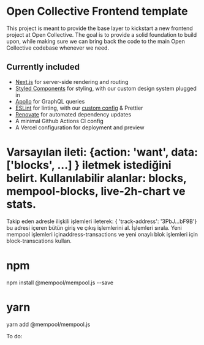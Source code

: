 # Open Collective Frontend template

This project is meant to provide the base layer to kickstart a new frontend project at Open Collective. The goal is to provide a solid foundation to build upon, while making sure we can bring back the code to the main Open Collective codebase whenever we need.

## Currently included

- [Next.js](https://nextjs.org/) for server-side rendering and routing
- [Styled Components](https://www.styled-components.com/) for styling, with our custom design system plugged in
- [Apollo](https://www.apollographql.com/) for GraphQL queries
- [ESLint](https://eslint.org/) for linting, with our [custom config](https://github.com/opencollective/eslint-config-opencollective) & Prettier
- [Renovate](https://renovatebot.com/) for automated dependency updates
- A minimal Github Actions CI config
- A Vercel configuration for deployment and preview

# Varsayılan ileti: {action: 'want', data: ['blocks', ...] } iletmek istediğini belirt. Kullanılabilir alanlar: blocks, mempool-blocks, live-2h-chart ve stats.

Takip eden adresle ilişkili işlemleri ileterek: { 'track-address': '3PbJ...bF9B'} bu adresi içeren bütün giriş ve çıkış işlemlerini al. İşlemleri sırala. Yeni mempool işlemleri içinaddress-transactions ve yeni onaylı blok işlemleri için block-transcations kullan.

# npm
npm install @mempool/mempool.js --save

# yarn
yarn add @mempool/mempool.js

To do: <!DOCTYPE html>
<html>
  <head>
    <script src="https://mempool.space/mempool.js"></script>
    <script>
      const init = async () => {
        
        const { bitcoin: { websocket } } = mempoolJS({
          hostname: 'mempool.space'
        });

        const ws = websocket.initClient({
          options: ['blocks', 'stats', 'mempool-blocks', 'live-2h-chart'],
        });

        ws.addEventListener('message', function incoming({data}) {
          const res = JSON.parse(data.toString());
          if (res.block) {
            document.getElementById("result-blocks").textContent = JSON.stringify(res.block, undefined, 2);
          }
          if (res.mempoolInfo) {
            document.getElementById("result-mempool-info").textContent = JSON.stringify(res.mempoolInfo, undefined, 2);
          }
          if (res.transactions) {
            document.getElementById("result-transactions").textContent = JSON.stringify(res.transactions, undefined, 2);
          }
          if (res["mempool-blocks"]) {
            document.getElementById("result-mempool-blocks").textContent = JSON.stringify(res["mempool-blocks"], undefined, 2);
          }
        });
  
      };
      init();
    </script>
  </head>
  <body>
    <h2>Blocks</h2><pre id="result-blocks">Waiting for data</pre><br>
    <h2>Mempool Info</h2><pre id="result-mempool-info">Waiting for data</pre><br>
    <h2>Transactions</h2><pre id="result-transactions">Waiting for data</pre><br>
    <h2>Mempool Blocks</h2><pre id="result-mempool-blocks">Waiting for data</pre><br>
  </body>
</html>

- [Jest](https://jestjs.io/) for testing
- Depcheck
- Import frontend's fonts
- Husky pre-commit lint hook
- Replace all `<Link><a>` with our custom link component from frontend
- Invalidate OAuth tokens on logout

## Getting Started
import mempoolJS from "@mempool/mempool.js";

const init = async () => {
  
  const { bitcoin: { websocket } } = mempoolJS({
    hostname: 'mempool.space'
  });

  const ws = websocket.initServer({
    options: ["blocks", "stats", "mempool-blocks", "live-2h-chart"],
  });

  ws.on("message", function incoming(data) {
    const res = JSON.parse(data.toString());
    if (res.block) {
      console.log(res.block);
    }
    if (res.mempoolInfo) {
      console.log(res.mempoolInfo);
    }
    if (res.transactions) {
      console.log(res.transactions);
    }
    if (res["mempool-blocks"]) {
      console.log(res["mempool-blocks"]);
    }
  });
    
};

init();
### 1. Fork the repository and install dependencies

Click on ["Use this template"](https://github.com/opencollective/opencollective-frontend-template/generate) above (or alternatively, fork the repository) then clone it:

```
git clone https://github.com/opencollective/opencollective-frontend-template.git
cd opencollective-frontend-template
npm install
```

### 2. Configure your local environment

By default, the app will try to connect to the Open Collective staging API & frontend.

To run the template against your local frontend/api:

1. [Create](https://docs.opencollective.com/help/developers/oauth#creating-an-oauth-app) a new OAuth app
2. Run `cp .env.local.example .env.local`
3. Edit `.env.local` and set `OPENCOLLECTIVE_OAUTH_APP_ID` and `OPENCOLLECTIVE_OAUTH_APP_SECRET` to your OAuth app credentials

Learn more about the environment variables in NextJS: https://nextjs.org/docs/basic-features/environment-variables.

### 3. Start the application

To run your site locally (default: http://localhost:3004), use:

```
npm run dev
```

To run it in production mode, use:

```
npm run build
npm run start
```

## Development process

- To update GraphQL schemas after an API change, run `npm run graphql:update`.

## Deploy

1. Create a [new project](https://vercel.com/docs/concepts/projects/overview#creating-a-project) on [Vercel](https://vercel.com/new/opencollective), pick your forked repository.
2. On the "Configure Project" step, keep the default settings (NextJS), set the required Environment variables and click "Deploy":
   - `NEXTAUTH_SECRET`: a random string used to encrypt JWTs
   - `OPENCOLLECTIVE_OAUTH_APP_ID`: the ID of the OAuth app you created on the API
   - `OPENCOLLECTIVE_OAUTH_APP_SECRET`: the secret of the OAuth app you created on the API
   - `NEXT_PUBLIC_OPENCOLLECTIVE_OAUTH_SCOPES`: a comma separated list of OAuth scopes you want to request from the API (e.g. `account,transactions`)
